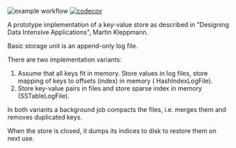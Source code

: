 ![example workflow](https://github.com/romagolchin/sstable/actions/workflows/maven.yml/badge.svg)
[![codecov](https://codecov.io/gh/romagolchin/sstable/branch/master/graph/badge.svg)](https://codecov.io/gh/romagolchin/sstable)

A prototype implementation of a key-value store as described in "Designing Data Intensive Applications", Martin
Kleppmann.

Basic storage unit is an append-only log file.

There are two implementation variants:

1. Assume that all keys fit in memory. Store values in log files, store mapping of keys to offsets (index) in memory (
   HashIndexLogFile).
2. Store key-value pairs in files and store sparse index in memory (SSTableLogFile).

In both variants a background job compacts the files, i.e. merges them and removes duplicated keys.

When the store is closed, it dumps its indices to disk to restore them on next use.